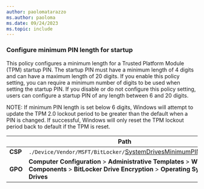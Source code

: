 ```yaml
---
author: paolomatarazzo
ms.author: paoloma
ms.date: 09/24/2023
ms.topic: include
---
```


### Configure minimum PIN length for startup

This policy configures a minimum length for a Trusted Platform Module (TPM) startup PIN. The startup PIN must have a minimum length of 4 digits and can have a maximum length of 20 digits. If you enable this policy setting, you can require a minimum number of digits to be used when setting the startup PIN. If you disable or do not configure this policy setting, users can configure a startup PIN of any length between 6 and 20 digits.


NOTE: If minimum PIN length is set below 6 digits, Windows will attempt to update the TPM 2.0 lockout period to be greater than the default when a PIN is changed. If successful, Windows will only reset the TPM lockout period back to default if the TPM is reset.

|  | Path |
|--|--|
| **CSP** | `./Device/Vendor/MSFT/BitLocker/`[SystemDrivesMinimumPINLength](/windows/client-management/mdm/bitlocker-csp#systemdrivesminimumpinlength) |
| **GPO** | **Computer Configuration** > **Administrative Templates** > **Windows Components** > **BitLocker Drive Encryption** > **Operating Sytem Drives** |
